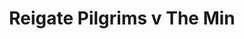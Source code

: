 ---
year: "1990"
serialNumber: "0123" 
game: "Reigate Pilgrims"
title: "Reigate Pilgrims v The Min"
gameLocation: "Betchworth"
gameDate: "/1990"
shortReport: ""
result: ""

resultType: ""
type: "game"
---